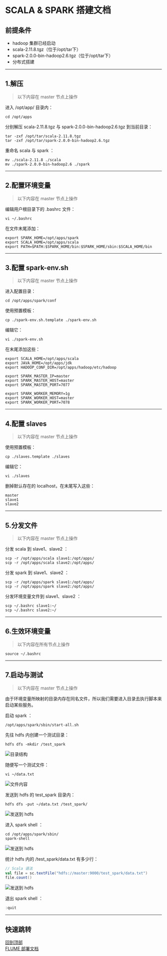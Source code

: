 # <span id="top">SCALA & SPARK 搭建文档</span>

## 前提条件
- hadoop 集群已经启动
- scala-2.11.8.tgz（位于/opt/tar下）
- spark-2.0.0-bin-hadoop2.6.tgz（位于/opt/tar下）
- 分布式搭建

---

## 1.解压
> 以下内容在 master 节点上操作

进入 /opt/app/ 目录内：
``` shell
cd /opt/apps
```

分别解压 scala-2.11.8.tgz 与 spark-2.0.0-bin-hadoop2.6.tgz 到当前目录：
``` shell
tar -zxf /opt/tar/scala-2.11.8.tgz
tar -zxf /opt/tar/spark-2.0.0-bin-hadoop2.6.tgz
```

重命名 scala 与 spark ：
``` shelll
mv ./scala-2.11.8 ./scala
mv ./spark-2.0.0-bin-hadoop2.6 ./spark
```

---

## 2.配置环境变量
> 以下内容在 master 节点上操作

编辑用户根目录下的 .bashrc 文件：
``` shell
vi ~/.bashrc
```

在文件末尾添加：
``` shell
export SPARK_HOME=/opt/apps/spark
export SCALA_HOME=/opt/apps/scala
export PATH=$PATH:$SPARK_HOME/bin:$SPARK_HOME/sbin:$SCALA_HOME/bin
```

---

## 3.配置 spark-env.sh
> 以下内容在 master 节点上操作

进入配置目录：
``` shell
cd /opt/apps/spark/conf
```

使用预置模板：
``` shell
cp ./spark-env.sh.template ./spark-env.sh
```

编辑它：
``` shell
vi ./spark-env.sh
```

在末尾添加这些：
``` shell
export SCALA_HOME=/opt/apps/scala
export JAVA_HOME=/opt/apps/jdk
export HADOOP_CONF_DIR=/opt/apps/hadoop/etc/hadoop

export SPARK_MASTER_IP=master
export SPARK_MASTER_HOST=master
export SPARK_MASTER_PORT=7077

export SPARK_WORKER_MEMORY=1g
export SPARK_WORKER_HOST=master
export SPARK_WORKER_PORT=7078
```

---

## 4.配置 slaves
> 以下内容在 master 节点上操作

使用预置模板：
``` shell
cp ./slaves.template ./slaves
```

编辑它：
``` shell
vi ./slaves
```

删掉默认存在的 localhost，在末尾写入这些：
``` shell
master
slave1
slave2
```

---

## 5.分发文件
> 以下内容在 master 节点上操作

分发 scala 到 slave1、slave2 ：
``` shell
scp -r /opt/apps/scala slave1:/opt/apps/
scp -r /opt/apps/scala slave2:/opt/apps/
```

分发 spark 到 slave1、slave2 ：
``` shell
scp -r /opt/apps/spark slave1:/opt/apps/
scp -r /opt/apps/spark slave2:/opt/apps/
```

分发环境变量文件到 slave1、slave2 ：
``` shell
scp ~/.bashrc slave1:~/
scp ~/.bashrc slave2:~/
```

---

## 6.生效环境变量
> 以下内容在所有节点上操作
``` shell
source ~/.bashrc
```

---

## 7.启动与测试
> 以下内容在 master 节点上操作

由于环境变量所映射的目录内存在同名文件，所以我们需要进入目录去执行脚本来启动某些服务。

启动 spark ：
``` shell
/opt/apps/spark/sbin/start-all.sh
```

先往 hdfs 内创建一个测试目录：
``` shell
hdfs dfs -mkdir /test_spark
```
![目录结构](./images/7_1.png)

随便写一个测试文件：
``` shell
vi ~/data.txt
```
![文件内容](./images/7_2.png)

发送到 hdfs 的 test_spark 目录内：
``` shell
hdfs dfs -put ~/data.txt /test_spark/
```
![发送到 hdfs](./images/7_3.png)

进入 spark shell ：
``` shell
cd /opt/apps/spark/sbin/
spark-shell
```
![发送到 hdfs](./images/7_4.png)

统计 hdfs 内的 /test_spark/data.txt 有多少行：
``` scala
// Scala 语法
val file = sc.textFile("hdfs://master:9000/test_spark/data.txt")
file.count()
```
![发送到 hdfs](./images/7_5.png)

退出 spark shell ：
``` scala
:quit
```
---

## 快速跳转
[回到顶部](#top)  
[FLUME 部署文档](../flume/README.md)